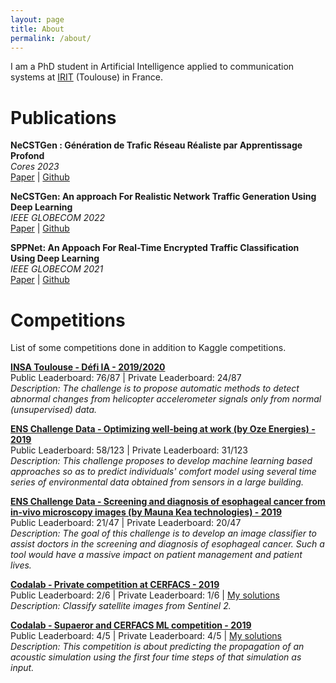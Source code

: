 ```yaml
---
layout: page
title: About
permalink: /about/
---
```


<!-- ![Fabien Meslet-Millet](../resources/me.jpg){:style="width: 200px; overflow: hidden; border-radius: 50%; float: right; padding-left: 20px"} -->

I am a PhD student in Artificial Intelligence applied to communication systems at [IRIT](https://www.irit.fr/) (Toulouse) in France.

# Publications

**NeCSTGen : Génération de Trafic Réseau Réaliste par Apprentissage Profond**  
*Cores 2023*  
[Paper](https://hal.science/hal-04080848) | [Github](https://github.com/fmeslet/NeCSTGen) 

**NeCSTGen: An approach For Realistic Network Traffic Generation Using Deep Learning**  
*IEEE GLOBECOM 2022*  
[Paper](https://ieeexplore.ieee.org/document/10000731/) | [Github](https://github.com/fmeslet/NeCSTGen) 

**SPPNet: An Appoach For Real-Time Encrypted Traffic Classification Using Deep Learning**  
*IEEE GLOBECOM 2021*  
[Paper](https://ieeexplore.ieee.org/document/9686037) | [Github](https://github.com/fmeslet/SPPNet) 


# Competitions

List of some competitions done in addition to Kaggle competitions.

[**INSA Toulouse - Défi IA - 2019/2020**](https://defi-ia.insa-toulouse.fr)   
Public Leaderboard: 76/87 | Private Leaderboard: 24/87  
*Description: The challenge is to propose automatic methods to detect abnormal changes from helicopter accelerometer signals only from normal (unsupervised) data.*

[**ENS Challenge Data - Optimizing well-being at work (by Oze Energies) - 2019**](https://challengedata.ens.fr/challenges/15)   
Public Leaderboard: 58/123 | Private Leaderboard: 31/123  
*Description: This challenge proposes to develop machine learning based approaches so as to predict individuals' comfort model using several time series of environmental data obtained from sensors in a large building.*

[**ENS Challenge Data - Screening and diagnosis of esophageal cancer from in-vivo microscopy images (by Mauna Kea technologies) - 2019**](https://challengedata.ens.fr/challenges/11)   
Public Leaderboard: 21/47 | Private Leaderboard: 20/47  
*Description: The goal of this challenge is to develop an image classifier to assist doctors in the screening and diagnosis of esophageal cancer. Such a tool would have a massive impact on patient management and patient lives.*

[**Codalab - Private competition at CERFACS - 2019**](https://competitions.codalab.org/competitions/22820?secret_key=93fcb262-a531-431f-828d-dbb2111428ab)   
Public Leaderboard: 2/6 | Private Leaderboard: 1/6 | [My solutions](https://github.com/fmeslet/Codalab/tree/master/CERFACS)  
*Description: Classify satellite images from Sentinel 2.*

[**Codalab - Supaeror and CERFACS ML competition - 2019**](https://competitions.codalab.org/competitions/20467?secret_key=1e6cf387-2de1-463a-90ca-6461361d0dec)   
Public Leaderboard: 4/5 | Private Leaderboard: 4/5 | [My solutions](https://github.com/fmeslet/Codalab/tree/master/CERFACS_SUPAERO)  
*Description: This competition is about predicting the propagation of an acoustic simulation using the first four time steps of that simulation as input.*